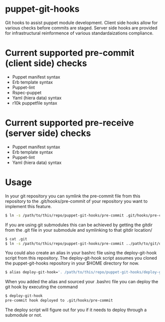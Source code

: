 puppet-git-hooks
================

Git hooks to assist puppet module development.  Client side hooks allow for various checks before commits are staged.  Server side hooks are provided for infrastructural reinformence of various standardaizations compliance.

Current supported pre-commit (client side) checks
=================================================

* Puppet manifest syntax
* Erb template syntax
* Puppet-lint
* Rspec-puppet
* Yaml (hiera data) syntax
* r10k puppetfile syntax

Current supported pre-receive (server side) checks
==================================================

* Puppet manifest syntax
* Erb template syntax
* Puppet-lint
* Yaml (hiera data) syntax

Usage
=====

In your git repository you can symlink the pre-commit file from this repository to the .git/hooks/pre-commit of your repository you want to implement this feature.

```bash
$ ln -s /path/to/this/repo/puppet-git-hooks/pre-commit .git/hooks/pre-commit
```

If you are using git submodules this can be achieved by getting the gitdir from the .git file in your submodule and symlinking to that gitdir location/

```bash
$ cat .git
$ ln -s /path/to/this/repo/puppet-git-hooks/pre-commit ../path/to/git/dir/from/previous/command/hooks/pre-commit
```

You could also create an alias in your bashrc file using the deploy-git-hook script from this repository. The deploy-git-hook script assumes you cloned the puppet-git-hooks repository in your $HOME directory for now.

```bash
$ alias deploy-git-hook='. /path/to/this/repo/puppet-git-hooks/deploy-git-hook'

```

When you added the alias and sourced your .bashrc file you can deploy the git hook by executing the command

```bash
$ deploy-git-hook
pre-commit hook deployed to .git/hooks/pre-commit
```

The deploy script will figure out for you if it needs to deploy through a submodule or not.
